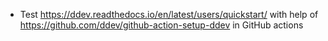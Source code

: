- Test https://ddev.readthedocs.io/en/latest/users/quickstart/ with help of https://github.com/ddev/github-action-setup-ddev in GitHub actions
